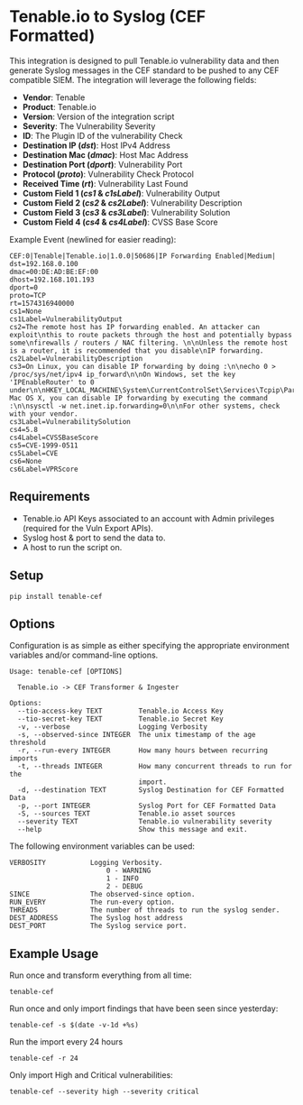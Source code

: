# Tenable.io to Syslog (CEF Formatted)

This integration is designed to pull Tenable.io vulnerability data and then
generate Syslog messages in the CEF standard to be pushed to any CEF compatible
SIEM.  The integration will leverage the following fields:

* **Vendor**: Tenable
* **Product**: Tenable.io
* **Version**: Version of the integration script
* **Severity**: The Vulnerability Severity
* **ID**: The Plugin ID of the vulnerability Check
* **Destination IP (_dst_)**: Host IPv4 Address
* **Destination Mac (_dmac_)**: Host Mac Address
* **Destination Port (_dport_)**: Vulnerability Port
* **Protocol (_proto_)**: Vulnerability Check Protocol
* **Received Time (_rt_)**: Vulnerability Last Found
* **Custom Field 1 (_cs1_ & _c1sLabel_)**: Vulnerability Output
* **Custom Field 2 (_cs2_ & _cs2Label_)**: Vulnerability Description
* **Custom Field 3 (_cs3_ & _cs3Label_)**: Vulnerability Solution
* **Custom Field 4 (_cs4_ & _cs4Label_)**: CVSS Base Score

Example Event (newlined for easier reading):

```
CEF:0|Tenable|Tenable.io|1.0.0|50686|IP Forwarding Enabled|Medium|
dst=192.168.0.100
dmac=00:DE:AD:BE:EF:00
dhost=192.168.101.193
dport=0
proto=TCP
rt=1574316940000
cs1=None
cs1Label=VulnerabilityOutput
cs2=The remote host has IP forwarding enabled. An attacker can exploit\nthis to route packets through the host and potentially bypass some\nfirewalls / routers / NAC filtering. \n\nUnless the remote host is a router, it is recommended that you disable\nIP forwarding.
cs2Label=VulnerabilityDescription
cs3=On Linux, you can disable IP forwarding by doing :\n\necho 0 > /proc/sys/net/ipv4 ip_forward\n\nOn Windows, set the key 'IPEnableRouter' to 0 under\n\nHKEY_LOCAL_MACHINE\System\CurrentControlSet\Services\Tcpip\Parameters\n\nOn Mac OS X, you can disable IP forwarding by executing the command :\n\nsysctl -w net.inet.ip.forwarding=0\n\nFor other systems, check with your vendor.
cs3Label=VulnerabilitySolution
cs4=5.8
cs4Label=CVSSBaseScore
cs5=CVE-1999-0511
cs5Label=CVE
cs6=None
cs6Label=VPRScore
```

## Requirements

* Tenable.io API Keys associated to an account with Admin privileges (required
  for the Vuln Export APIs).
* Syslog host & port to send the data to.
* A host to run the script on.

## Setup

```
pip install tenable-cef
```


## Options

Configuration is as simple as either specifying the appropriate environment
variables and/or command-line options.

```
Usage: tenable-cef [OPTIONS]

  Tenable.io -> CEF Transformer & Ingester

Options:
  --tio-access-key TEXT         Tenable.io Access Key
  --tio-secret-key TEXT         Tenable.io Secret Key
  -v, --verbose                 Logging Verbosity
  -s, --observed-since INTEGER  The unix timestamp of the age threshold
  -r, --run-every INTEGER       How many hours between recurring imports
  -t, --threads INTEGER         How many concurrent threads to run for the
                                import.
  -d, --destination TEXT        Syslog Destination for CEF Formatted Data
  -p, --port INTEGER            Syslog Port for CEF Formatted Data
  -S, --sources TEXT            Tenable.io asset sources
  --severity TEXT               Tenable.io vulnerability severity
  --help                        Show this message and exit.
```

The following environment variables can be used:

```
VERBOSITY           Logging Verbosity.
                        0 - WARNING
                        1 - INFO
                        2 - DEBUG
SINCE               The observed-since option.
RUN_EVERY           The run-every option.
THREADS             The number of threads to run the syslog sender.
DEST_ADDRESS        The Syslog host address
DEST_PORT           The Syslog service port.
```

## Example Usage

Run once and transform everything from all time:

```
tenable-cef
```

Run once and only import findings that have been seen since yesterday:

```
tenable-cef -s $(date -v-1d +%s)
```

Run the import every 24 hours

```
tenable-cef -r 24
```

Only import High and Critical vulnerabilities:

```
tenable-cef --severity high --severity critical
```